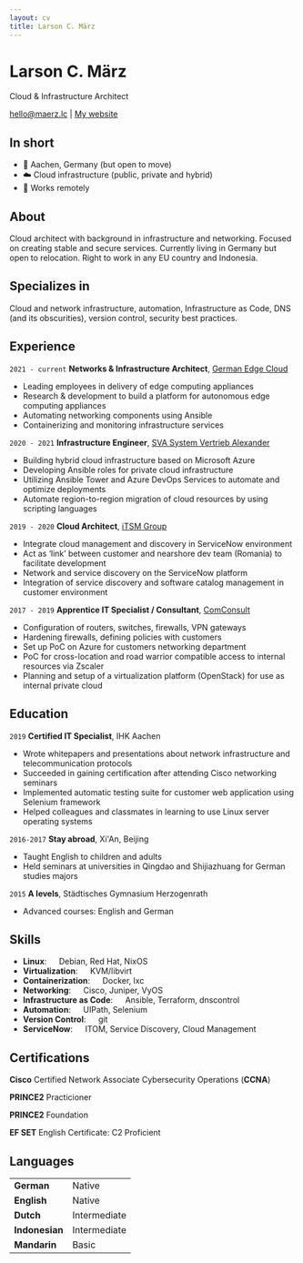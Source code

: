 ```yaml
---
layout: cv
title: Larson C. März
---
```

# Larson C. März
Cloud & Infrastructure Architect

<div id="webaddress">
<a href="mailto:hello@maerz.lc">hello@maerz.lc</a>
| <a href="https://maerzlc.github.io">My website</a>
</div>

## In short

- 📍 Aachen, Germany (but open to move) 
- ☁️ Cloud infrastructure (public, private and hybrid)
- 🏡 Works remotely

## About

Cloud architect with background in infrastructure and networking. 
Focused on creating stable and secure services. 
Currently living in Germany but open to relocation. 
Right to work in any EU country and Indonesia. 

## Specializes in

Cloud and network infrastructure, automation, Infrastructure as Code, DNS (and its obscurities), version control, security best practices.

## Experience

`2021 - current`
__Networks & Infrastructure Architect__, [German Edge Cloud](https://gec.io/)

- Leading employees in delivery of edge computing appliances
- Research & development to build a platform for autonomous edge computing appliances
- Automating networking components using Ansible
- Containerizing and monitoring infrastructure services

`2020 - 2021`
__Infrastructure Engineer__, [SVA System Vertrieb Alexander](https://sva.de/)

- Building hybrid cloud infrastructure based on Microsoft Azure
- Developing Ansible roles for private cloud infrastructure
- Utilizing Ansible Tower and Azure DevOps Services to automate and optimize deployments
- Automate region-to-region migration of cloud resources by using scripting languages

`2019 - 2020`
__Cloud Architect__, [iTSM Group](https://itsmgroup.com)
- Integrate cloud management and discovery in ServiceNow environment
- Act as ‘link’ between customer and nearshore dev team (Romania) to facilitate development
- Network and service discovery on the ServiceNow platform
- Integration of service discovery and software catalog management in customer environment

`2017 - 2019`
__Apprentice IT Specialist / Consultant__, [ComConsult](https://comconsult.com)
- Configuration of routers, switches, firewalls, VPN gateways
- Hardening firewalls, defining policies with customers
- Set up PoC on Azure for customers networking department
- PoC for cross-location and road warrior compatible access to internal resources via Zscaler
- Planning and setup of a virtualization platform (OpenStack) for use as internal private cloud

## Education

`2019`
__Certified IT Specialist__, IHK Aachen
- Wrote whitepapers and presentations about network infrastructure and telecommunication protocols
- Succeeded in gaining certification after attending Cisco networking seminars
- Implemented automatic testing suite for customer web application using Selenium framework
- Helped colleagues and classmates in learning to use Linux server operating systems 

`2016-2017`
__Stay abroad__, Xi'An, Beijing
- Taught English to children and adults
- Held seminars at universities in Qingdao and Shijiazhuang for German studies majors

`2015`
__A levels__, Städtisches Gymnasium Herzogenrath
- Advanced courses: English and German

## Skills

- __Linux__: &emsp; Debian, Red Hat, NixOS
- __Virtualization__: &emsp; KVM/libvirt
- __Containerization__: &emsp; Docker, lxc
- __Networking__: &emsp; Cisco, Juniper, VyOS
- __Infrastructure as Code__: &emsp; Ansible, Terraform, dnscontrol
- __Automation__: &emsp; UIPath, Selenium
- __Version Control__: &emsp; git
- __ServiceNow__: &emsp; ITOM, Service Discovery, Cloud Management

## Certifications

**Cisco** Certified Network Associate Cybersecurity Operations (**CCNA**)

**PRINCE2** Practicioner

**PRINCE2** Foundation

**EF SET** English Certificate: C2 Proficient

## Languages

|||
|--------|-----|
|__German__|Native|
|__English__|Native|
|__Dutch__|Intermediate|
|__Indonesian__|Intermediate|
|__Mandarin__|Basic|


<!-- ### Footer

Last updated: September 2022 -->
